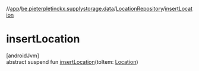 //[app](../../../index.md)/[be.pieterpletinckx.supplystorage.data](../index.md)/[LocationRepository](index.md)/[insertLocation](insert-location.md)

# insertLocation

[androidJvm]\
abstract suspend fun [insertLocation](insert-location.md)(toItem: [Location](../-location/index.md))
